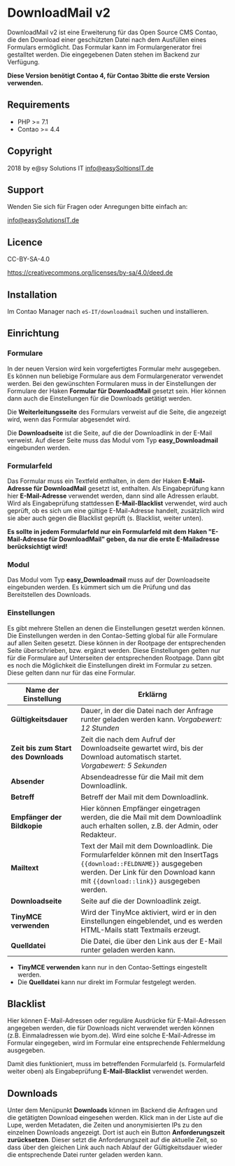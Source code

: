 # DownloadMail v2

DownloadMail v2 ist eine Erweiterung für das Open Source CMS Contao, die den Download einer geschützten Datei nach dem 
Ausfüllen eines Formulars ermöglicht. Das Formular kann im Formulargenerator frei gestalltet werden. Die eingegebenen 
Daten stehen im Backend zur Verfügung.

__Diese Version benötigt Contao 4, für Contao 3bitte die erste Version verwenden.__


## Requirements

- PHP >= 7.1
- Contao >= 4.4


## Copyright

2018 by e@sy Solutions IT <info@easySoltionsIT.de>


## Support

Wenden Sie sich für Fragen oder Anregungen bitte einfach an:

info@easySolutionsIT.de


## Licence

CC-BY-SA-4.0

https://creativecommons.org/licenses/by-sa/4.0/deed.de


## Installation

Im Contao Manager nach `eS-IT/downloadmail` suchen und installieren.


## Einrichtung

### Formulare

In der neuen Version wird kein vorgefertigtes Formular mehr ausgegeben. Es können nun beliebige Formulare aus dem 
Formulargenerator verwendet werden. Bei den gewünschten Formularen muss in der Einstellungen der Formulare der Haken 
__Formular für DownloadMail__ gesetzt sein. Hier können dann auch die Einstellungen für die Downloads getätigt werden.

Die __Weiterleitungsseite__ des Formulars verweist auf die Seite, die angezeigt wird, wenn das Formular abgesendet 
wird.

Die __Downloadseite__ ist die Seite, auf die der Downloadlink in der E-Mail verweist. Auf dieser Seite muss das Modul
vom Typ __easy_Downloadmail__ eingebunden werden.

### Formularfeld

Das Formular muss ein Textfeld enthalten, in dem der Haken __E-Mail-Adresse für DownloadMail__ gesetzt ist, 
enthalten. Als Eingabeprüfung kann hier __E-Mail-Adresse__ verwendet werden, dann sind alle Adressen erlaubt. Wird
als Eingabeprüfung stattdessen __E-Mail-Blacklist__ verwendet, wird auch geprüft, ob es sich um eine gültige 
E-Mail-Adresse handelt, zusätzlich wird sie aber auch gegen die Blacklist geprüft (s. Blacklist, weiter unten). 

__Es sollte in jedem Formularfeld nur ein Formularfeld mit dem Haken "E-Mail-Adresse für DownloadMail" geben, 
da nur die erste E-Mailadresse berücksichtigt wird!__

### Modul

Das Modul vom Typ __easy_Downloadmail__ muss auf der Downloadseite eingebunden werden. Es kümmert sich um die Prüfung
und das Bereitstellen des Downloads.

### Einstellungen

Es gibt mehrere Stellen an denen die Einstellungen gesetzt werden können. Die Einstellungen werden in den 
Contao-Setting global für alle Formulare auf allen Seiten gesetzt. Diese können in der Rootpage der entsprechenden 
Seite überschrieben, bzw. ergänzt werden. Diese Einstellungen gelten nur für die Formulare auf Unterseiten der 
entsprechenden Rootpage. Dann gibt es noch die Möglichkeit die Einstellungen direkt im Formular zu setzen. Diese 
gelten dann nur für das eine Formular.

| Name der Einstellung | Erklärng |
| -------------------- | -------- |
| __Gültigkeitsdauer__ | Dauer, in der die Datei nach der Anfrage runter geladen werden kann. _Vorgabewert: 12 Stunden_ |
| __Zeit bis zum Start des Downloads__ | Zeit die nach dem Aufruf der Downloadseite gewartet wird, bis der Download automatisch startet. _Vorgabewert: 5 Sekunden_ |
| __Absender__ | Absendeadresse für die Mail mit dem Downloadlink. |
| __Betreff__ | Betreff der Mail mit dem Downloadlink. |
| __Empfänger der Bildkopie__ | Hier können Empfänger eingetragen werden, die die Mail mit dem Downloadlink auch erhalten sollen, z.B. der Admin, oder Redakteur. |
| __Mailtext__ | Text der Mail mit dem Downloadlink. Die Formularfelder können mit den InsertTags `{{download::FELDNAME}}` ausgegeben werden. Der Link für den Download kann mit `{{download::link}}` ausgegeben werden. |
| __Downloadseite__ | Seite auf die der Downloadlink zeigt. |
| __TinyMCE verwenden__ | Wird der TinyMce aktiviert, wird er in den Einstellungen eingeblendet, und es werden HTML-Mails statt Textmails erzeugt. |
| __Quelldatei__ | Die Datei, die über den Link aus der E-Mail runter geladen werden kann. |

- __TinyMCE verwenden__ kann nur in den Contao-Settings eingestellt werden.
- Die __Quelldatei__ kann nur direkt im Formular festgelegt werden. 


## Blacklist

Hier können E-Mail-Adressen oder reguläre Ausdrücke für E-Mail-Adressen angegeben werden, die für Downloads nicht
verwendet werden können (z.B. Einmaladressen wie byom.de). Wird eine solche E-Mail-Adresse im Formular eingegeben, wird
im Formular eine entsprechende Fehlermeldung ausgegeben.

Damit dies funktioniert, muss im betreffenden Formularfeld (s. Formularfeld weiter oben) als Eingabeprüfung 
__E-Mail-Blacklist__ verwendet werden.


## Downloads

Unter dem Menüpunkt __Downloads__ können im Backend die Anfragen und die getätigten Download eingesehen werden. Klick
man in der Liste auf die Lupe, werden Metadaten, die Zeiten und anonymisierten IPs zu den einzelnen Downloads angezeigt. 
Dort ist auch ein Button __Anforderungszeit zurücksetzen__. Dieser setzt die Anforderungszeit auf die aktuelle Zeit, 
so dass über den gleichen Link auch nach Ablauf der Gültigkeitsdauer wieder die entsprechende Datei runter geladen 
werden kann.
